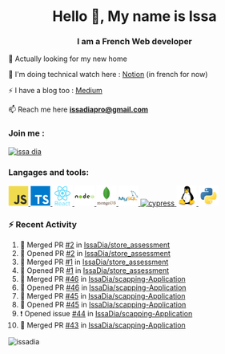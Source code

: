 <h1 align="center">Hello 👋, My name is Issa</h1>
<h3 align="center">I am a French Web developer</h3>


🔭 Actually looking for my new home


📝 I'm doing technical watch here :  [Notion](https://www.notion.so/Veille-Techno-Issa-2572f315bd9348c3a13dcb8b8c3cdb0d) (in french for now)

⚡ I have a blog too : [Medium](https://medium.com/@issadia)

📫 Reach me here **issadiapro@gmail.com**

<h3 align="left">Join me :</h3>
<p align="left">
<a href="https://linkedin.com/in/issa-dia-dev/" target="blank"><img align="center" src="https://raw.githubusercontent.com/rahuldkjain/github-profile-readme-generator/master/src/images/icons/Social/linked-in-alt.svg" alt="issa dia" height="30" width="40" /></a>
</p>

<h3 align="left">Langages and tools:</h3>
<p align="left"> 
  <a href="https://developer.mozilla.org/en-US/docs/Web/JavaScript" target="_blank"> <img src="https://raw.githubusercontent.com/devicons/devicon/master/icons/javascript/javascript-original.svg" alt="javascript" width="40" height="40"/> </a>
  <a href="https://www.typescriptlang.org/" target="_blank"> <img src="https://raw.githubusercontent.com/devicons/devicon/master/icons/typescript/typescript-original.svg" alt="typescript" width="40" height="40"/> </a>
  <a href="https://reactjs.org/" target="_blank"> <img src="https://raw.githubusercontent.com/devicons/devicon/master/icons/react/react-original-wordmark.svg" alt="react" width="40" height="40"/> </a>
  <a href="https://nodejs.org" target="_blank"> <img src="https://raw.githubusercontent.com/devicons/devicon/master/icons/nodejs/nodejs-original-wordmark.svg" alt="nodejs" width="40" height="40"/> </a>
   <a href="https://www.mongodb.com/" target="_blank"> <img src="https://raw.githubusercontent.com/devicons/devicon/master/icons/mongodb/mongodb-original-wordmark.svg" alt="mongodb" width="40" height="40"/> </a>
  <a href="https://www.mysql.com/" target="_blank"> <img src="https://raw.githubusercontent.com/devicons/devicon/master/icons/mysql/mysql-original-wordmark.svg" alt="mysql" width="40" height="40"/> </a>
  <a href="https://www.cypress.io" target="_blank"> <img src="https://raw.githubusercontent.com/simple-icons/simple-icons/6e46ec1fc23b60c8fd0d2f2ff46db82e16dbd75f/icons/cypress.svg" alt="cypress" width="40" height="40"/> </a>
  <a href="https://www.linux.org/" target="_blank"> <img src="https://raw.githubusercontent.com/devicons/devicon/master/icons/linux/linux-original.svg" alt="linux" width="40" height="40"/> </a> 
    <a href="https://www.python.org" target="_blank"> <img src="https://raw.githubusercontent.com/devicons/devicon/master/icons/python/python-original.svg" alt="python" width="40" height="40"/> </a>
</p>

### :zap: Recent Activity

<!--START_SECTION:activity-->
1. 🎉 Merged PR [#2](https://github.com/IssaDia/store_assessment/pull/2) in [IssaDia/store_assessment](https://github.com/IssaDia/store_assessment)
2. 💪 Opened PR [#2](https://github.com/IssaDia/store_assessment/pull/2) in [IssaDia/store_assessment](https://github.com/IssaDia/store_assessment)
3. 🎉 Merged PR [#1](https://github.com/IssaDia/store_assessment/pull/1) in [IssaDia/store_assessment](https://github.com/IssaDia/store_assessment)
4. 💪 Opened PR [#1](https://github.com/IssaDia/store_assessment/pull/1) in [IssaDia/store_assessment](https://github.com/IssaDia/store_assessment)
5. 🎉 Merged PR [#46](https://github.com/IssaDia/scapping-Application/pull/46) in [IssaDia/scapping-Application](https://github.com/IssaDia/scapping-Application)
6. 💪 Opened PR [#46](https://github.com/IssaDia/scapping-Application/pull/46) in [IssaDia/scapping-Application](https://github.com/IssaDia/scapping-Application)
7. 🎉 Merged PR [#45](https://github.com/IssaDia/scapping-Application/pull/45) in [IssaDia/scapping-Application](https://github.com/IssaDia/scapping-Application)
8. 💪 Opened PR [#45](https://github.com/IssaDia/scapping-Application/pull/45) in [IssaDia/scapping-Application](https://github.com/IssaDia/scapping-Application)
9. ❗️ Opened issue [#44](https://github.com/IssaDia/scapping-Application/issues/44) in [IssaDia/scapping-Application](https://github.com/IssaDia/scapping-Application)
10. 🎉 Merged PR [#43](https://github.com/IssaDia/scapping-Application/pull/43) in [IssaDia/scapping-Application](https://github.com/IssaDia/scapping-Application)
<!--END_SECTION:activity-->

<p><img align="center" src="https://github-readme-streak-stats.herokuapp.com/?user=issadia&" alt="issadia" /></p>

